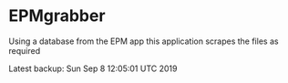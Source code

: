 # EPMgrabber
Using a database from the EPM app this application scrapes the files as required


Latest backup: Sun Sep 8 12:05:01 UTC 2019
